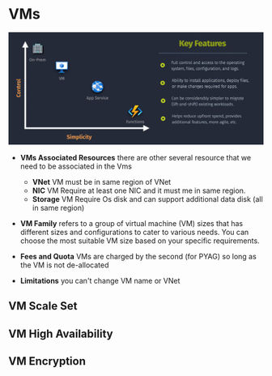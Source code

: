 # VMs

![alt text](images/azure-vm.png)

- **VMs Associated Resources** there are other several resource that we need to be associated in the Vms

  - **VNet** VM must be in same region of VNet
  - **NIC** VM Require at least one NIC and it must me in same region.
  - **Storage** VM Require Os disk and can support additional data disk (all in same region)

- **VM Family** refers to a group of virtual machine (VM) sizes that has different sizes and configurations to cater to various needs. You can choose the most suitable VM size based on your specific requirements.

- **Fees and Quota** VMs are charged by the second (for PYAG) so long as the VM is not de-allocated

- **Limitations** you can't change VM name or VNet

## VM Scale Set

## VM High Availability

## VM Encryption
